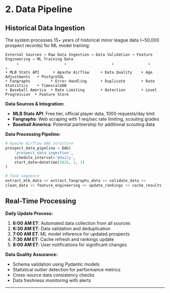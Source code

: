# 2. Data Pipeline

## Historical Data Ingestion

The system processes 15+ years of historical minor league data (~50,000 prospect records) for ML model training:

```
External Sources → Raw Data Ingestion → Data Validation → Feature Engineering → ML Training Data
     ↓                    ↓                    ↓               ↓                    ↓
• MLB Stats API      • Apache Airflow     • Data Quality    • Age Adjustments   • PostgreSQL
• Fangraphs         • Error Handling      • Duplicate       • Rate Statistics    • TimescaleDB
• Baseball America  • Rate Limiting       • Detection       • Level Progression  • Feature Store
```

**Data Sources & Integration:**
- **MLB Stats API**: Free tier, official player data, 1000 requests/day limit
- **Fangraphs**: Web scraping with 1 req/sec rate limiting, scouting grades
- **Baseball America**: Potential partnership for additional scouting data

**Data Processing Pipeline:**
```python
# Apache Airflow DAG structure
prospect_data_pipeline = DAG(
    'prospect_data_ingestion',
    schedule_interval='@daily',
    start_date=datetime(2025, 1, 1)
)

# Task sequence
extract_mlb_data >> extract_fangraphs_data >> validate_data >>
clean_data >> feature_engineering >> update_rankings >> cache_results
```

## Real-Time Processing

**Daily Update Process:**
1. **6:00 AM ET**: Automated data collection from all sources
2. **6:30 AM ET**: Data validation and deduplication
3. **7:00 AM ET**: ML model inference for updated prospects
4. **7:30 AM ET**: Cache refresh and rankings update
5. **8:00 AM ET**: User notifications for significant changes

**Data Quality Assurance:**
- Schema validation using Pydantic models
- Statistical outlier detection for performance metrics
- Cross-source data consistency checks
- Data freshness monitoring with alerts

---
